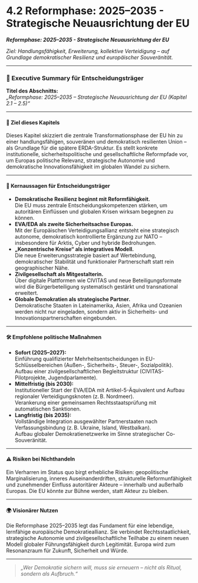 # 4.2 Reformphase: 2025–2035 - Strategische Neuausrichtung der EU

_**Reformphase: 2025–2035 - Strategische Neuausrichtung der EU**_

_Ziel: Handlungsfähigkeit, Erweiterung, kollektive Verteidigung – auf Grundlage demokratischer Resilienz und europäischer Souveränität._

***

### 📘 Executive Summary für Entscheidungsträger

**Titel des Abschnitts:**\
_„Reformphase: 2025–2035 – Strategische Neuausrichtung der EU (Kapitel 2.1 – 2.5)“_

***

#### 🎯 Ziel dieses Kapitels

Dieses Kapitel skizziert die zentrale Transformationsphase der EU hin zu einer handlungsfähigen, souveränen und demokratisch resilienten Union – als Grundlage für die spätere ERDA-Struktur. Es stellt konkrete institutionelle, sicherheitspolitische und gesellschaftliche Reformpfade vor, um Europas politische Relevanz, strategische Autonomie und demokratische Innovationsfähigkeit im globalen Wandel zu sichern.

***

#### 🧭 Kernaussagen für Entscheidungsträger

* **Demokratische Resilienz beginnt mit Reformfähigkeit.**\
  Die EU muss zentrale Entscheidungskompetenzen stärken, um autoritären Einflüssen und globalen Krisen wirksam begegnen zu können.
* **EVA/EDA als zweite Sicherheitsachse Europas.**\
  Mit der Europäischen Verteidigungsallianz entsteht eine strategisch autonome, demokratisch kontrollierte Ergänzung zur NATO – insbesondere für Arktis, Cyber und hybride Bedrohungen.
* **„Konzentrische Kreise“ als integratives Modell.**\
  Die neue Erweiterungsstrategie basiert auf Wertebindung, demokratischer Stabilität und funktionaler Partnerschaft statt rein geographischer Nähe.
* **Zivilgesellschaft als Mitgestalterin.**\
  Über digitale Plattformen wie CIVITAS und neue Beteiligungsformate wird die Bürgerbeteiligung systematisch gestärkt und transnational erweitert.
* **Globale Demokratien als strategische Partner.**\
  Demokratische Staaten in Lateinamerika, Asien, Afrika und Ozeanien werden nicht nur eingeladen, sondern aktiv in Sicherheits- und Innovationspartnerschaften eingebunden.

***

#### 🛠 Empfohlene politische Maßnahmen

* **Sofort (2025–2027):**\
  Einführung qualifizierter Mehrheitsentscheidungen in EU-Schlüsselbereichen (Außen-, Sicherheits-, Steuer-, Sozialpolitik).\
  Aufbau einer zivilgesellschaftlichen Begleitstruktur (CIVITAS-Pilotprojekte, Jugendparlamente).
* **Mittelfristig (bis 2030):**\
  Institutioneller Start der EVA/EDA mit Artikel-5-Äquivalent und Aufbau regionaler Verteidigungsknoten (z. B. Nordmeer).\
  Verankerung einer gemeinsamen Rechtsstaatsprüfung mit automatischen Sanktionen.
* **Langfristig (bis 2035):**\
  Vollständige Integration ausgewählter Partnerstaaten nach Verfassungsbindung (z. B. Ukraine, Island, Westbalkan).\
  Aufbau globaler Demokratienetzwerke im Sinne strategischer Co-Souveränität.

***

#### ⚠️ Risiken bei Nichthandeln

Ein Verharren im Status quo birgt erhebliche Risiken: geopolitische Marginalisierung, inneres Auseinanderdriften, strukturelle Reformunfähigkeit und zunehmender Einfluss autoritärer Akteure – innerhalb und außerhalb Europas. Die EU könnte zur Bühne werden, statt Akteur zu bleiben.

***

#### 🌍 Visionärer Nutzen

Die Reformphase 2025–2035 legt das Fundament für eine lebendige, lernfähige europäische Demokratieallianz. Sie verbindet Rechtsstaatlichkeit, strategische Autonomie und zivilgesellschaftliche Teilhabe zu einem neuen Modell globaler Führungsfähigkeit durch Legitimität. Europa wird zum Resonanzraum für Zukunft, Sicherheit und Würde.

***

> _„Wer Demokratie sichern will, muss sie erneuern – nicht als Ritual, sondern als Aufbruch.“_
